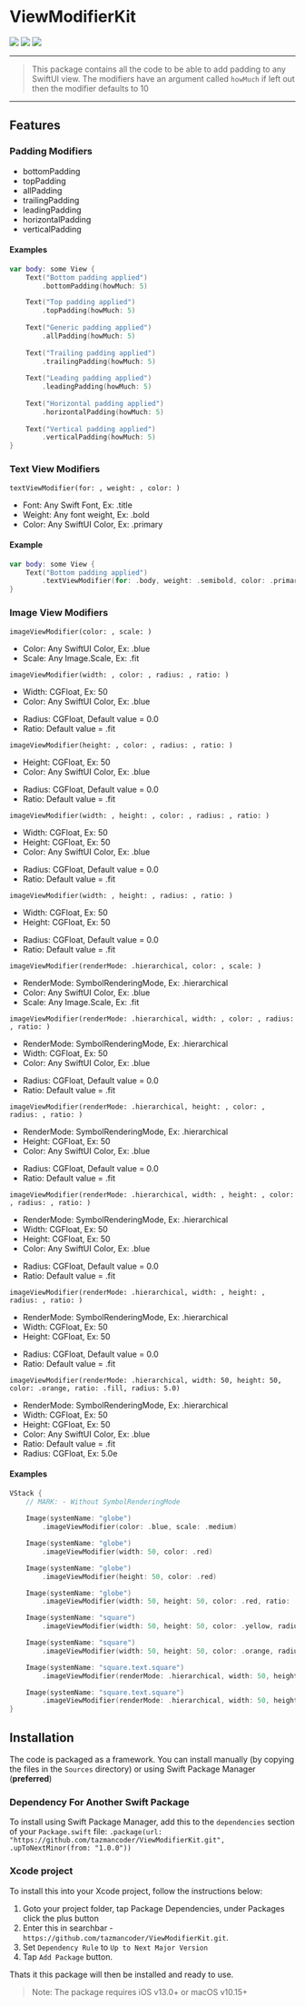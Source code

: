 # ViewModifierKit

<p>
    <img src="https://img.shields.io/badge/iOS-13.0+-blue.svg" />
    <img src="https://img.shields.io/badge/macOS-10.15-gold.svg" />
    <img src="https://img.shields.io/badge/Swift-5.0-ff69b4.svg" />
</p>

----

> This package contains all the code to be able to add padding to any
SwiftUI view. The modifiers have an argument called `howMuch` if left
out then the modifier defaults to 10

----

## Features

### Padding Modifiers
-   bottomPadding
-   topPadding
-   allPadding
-   trailingPadding
-   leadingPadding
-   horizontalPadding
-   verticalPadding

#### Examples

```swift
var body: some View {
    Text("Bottom padding applied")
        .bottomPadding(howMuch: 5)

    Text("Top padding applied")
        .topPadding(howMuch: 5)
        
    Text("Generic padding applied")
        .allPadding(howMuch: 5)
        
    Text("Trailing padding applied")
        .trailingPadding(howMuch: 5)
        
    Text("Leading padding applied")
        .leadingPadding(howMuch: 5)
        
    Text("Horizontal padding applied")
        .horizontalPadding(howMuch: 5)
        
    Text("Vertical padding applied")
        .verticalPadding(howMuch: 5)
}
```

### Text View Modifiers
```
textViewModifier(for: , weight: , color: )
```

<ul>
<li>Font: Any Swift Font, Ex: .title</li>
<li>Weight: Any font weight, Ex: .bold</li>
<li>Color: Any SwiftUI Color, Ex: .primary</li>
</ul>

#### Example

```swift
var body: some View {
    Text("Bottom padding applied")
        .textViewModifier(for: .body, weight: .semibold, color: .primary)
}
```

### Image View Modifiers
```
imageViewModifier(color: , scale: )
```
<ul>
<li>Color: Any SwiftUI Color, Ex: .blue</li>
<li>Scale: Any Image.Scale, Ex: .fit</li>
</ul>

```
imageViewModifier(width: , color: , radius: , ratio: )
```
<ul>
<li>Width: CGFloat, Ex: 50</li>
<li>Color: Any SwiftUI Color, Ex: .blue</li>
</ul>

<ul>
<li>Radius: CGFloat, Default value = 0.0</li>
<li>Ratio: Default value = .fit</li>
</ul>

```
imageViewModifier(height: , color: , radius: , ratio: )
```
<ul>
<li>Height: CGFloat, Ex: 50</li>
<li>Color: Any SwiftUI Color, Ex: .blue</li>
</ul>

<ul>
<li>Radius: CGFloat, Default value = 0.0</li>
<li>Ratio: Default value = .fit</li>
</ul>

```
imageViewModifier(width: , height: , color: , radius: , ratio: )
```
<ul>
<li>Width: CGFloat, Ex: 50</li>
<li>Height: CGFloat, Ex: 50</li>
<li>Color: Any SwiftUI Color, Ex: .blue</li>
</ul>

<ul>
<li>Radius: CGFloat, Default value = 0.0</li>
<li>Ratio: Default value = .fit</li>
</ul>

```
imageViewModifier(width: , height: , radius: , ratio: )
```
<ul>
<li>Width: CGFloat, Ex: 50</li>
<li>Height: CGFloat, Ex: 50</li>
</ul>

<ul>
<li>Radius: CGFloat, Default value = 0.0</li>
<li>Ratio: Default value = .fit</li>
</ul>

```
imageViewModifier(renderMode: .hierarchical, color: , scale: )
```
<ul>
<li>RenderMode: SymbolRenderingMode, Ex: .hierarchical</li>
<li>Color: Any SwiftUI Color, Ex: .blue</li>
<li>Scale: Any Image.Scale, Ex: .fit</li>
</ul>

```
imageViewModifier(renderMode: .hierarchical, width: , color: , radius: , ratio: )
```
<ul>
<li>RenderMode: SymbolRenderingMode, Ex: .hierarchical</li>
<li>Width: CGFloat, Ex: 50</li>
<li>Color: Any SwiftUI Color, Ex: .blue</li>
</ul>

<ul>
<li>Radius: CGFloat, Default value = 0.0</li>
<li>Ratio: Default value = .fit</li>
</ul>

```
imageViewModifier(renderMode: .hierarchical, height: , color: , radius: , ratio: )
```
<ul>
<li>RenderMode: SymbolRenderingMode, Ex: .hierarchical</li>
<li>Height: CGFloat, Ex: 50</li>
<li>Color: Any SwiftUI Color, Ex: .blue</li>
</ul>

<ul>
<li>Radius: CGFloat, Default value = 0.0</li>
<li>Ratio: Default value = .fit</li>
</ul>

```
imageViewModifier(renderMode: .hierarchical, width: , height: , color: , radius: , ratio: )
```
<ul>
<li>RenderMode: SymbolRenderingMode, Ex: .hierarchical</li>
<li>Width: CGFloat, Ex: 50</li>
<li>Height: CGFloat, Ex: 50</li>
<li>Color: Any SwiftUI Color, Ex: .blue</li>
</ul>

<ul>
<li>Radius: CGFloat, Default value = 0.0</li>
<li>Ratio: Default value = .fit</li>
</ul>

```
imageViewModifier(renderMode: .hierarchical, width: , height: , radius: , ratio: )
```
<ul>
<li>RenderMode: SymbolRenderingMode, Ex: .hierarchical</li>
<li>Width: CGFloat, Ex: 50</li>
<li>Height: CGFloat, Ex: 50</li>
</ul>

<ul>
<li>Radius: CGFloat, Default value = 0.0</li>
<li>Ratio: Default value = .fit</li>
</ul>

```
imageViewModifier(renderMode: .hierarchical, width: 50, height: 50, color: .orange, ratio: .fill, radius: 5.0)
```
<ul>
<li>RenderMode: SymbolRenderingMode, Ex: .hierarchical</li>
<li>Width: CGFloat, Ex: 50</li>
<li>Height: CGFloat, Ex: 50</li>
<li>Color: Any SwiftUI Color, Ex: .blue</li>
<li>Ratio: Default value = .fit</li>
<li>Radius: CGFloat, Ex: 5.0e</li>
</ul>

#### Examples

```swift
VStack {
	// MARK: - Without SymbolRenderingMode
	
	Image(systemName: "globe")
		.imageViewModifier(color: .blue, scale: .medium)

	Image(systemName: "globe")
		.imageViewModifier(width: 50, color: .red)

	Image(systemName: "globe")
		.imageViewModifier(height: 50, color: .red)

	Image(systemName: "globe")
		.imageViewModifier(width: 50, height: 50, color: .red, ratio: .fit)

	Image(systemName: "square")
		.imageViewModifier(width: 50, height: 50, color: .yellow, radius: 5.0)

	Image(systemName: "square")
		.imageViewModifier(width: 50, height: 50, color: .orange, radius: 5.0, ratio: .fit)

	Image(systemName: "square.text.square")
		.imageViewModifier(renderMode: .hierarchical, width: 50, height: 50, color: .blue)

	Image(systemName: "square.text.square")
		.imageViewModifier(renderMode: .hierarchical, width: 50, height: 50, color: .orange, ratio: .fill, radius: 5.0)
}
```

## Installation

The code is packaged as a framework. You can install manually (by copying the files in the `Sources` directory) or using Swift Package Manager (**preferred**)

### Dependency For Another Swift Package
To install using Swift Package Manager, add this to the `dependencies` section of your `Package.swift` file:
`.package(url: "https://github.com/tazmancoder/ViewModifierKit.git", .upToNextMinor(from: "1.0.0"))`

### Xcode project
To install this into your Xcode project, follow the instructions below:

1. Goto your project folder, tap Package Dependencies, under Packages click the plus button
2. Enter this in searchbar - `https://github.com/tazmancoder/ViewModifierKit.git`. 
3. Set `Dependency Rule` to `Up to Next Major Version`
4. Tap `Add Package` button.

Thats it this package will then be installed and ready to use.

> Note: The package requires iOS v13.0+ or macOS v10.15+




